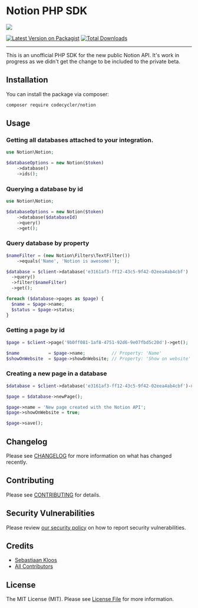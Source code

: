 # Notion PHP SDK

<img src="https://github.com/codecyclernl/notion-php-sdk/raw/main/banner.png" />

[![Latest Version on Packagist](https://img.shields.io/packagist/v/codecycler/notion.svg?style=flat-square)](https://packagist.org/packages/codecycler/notion)
[![Total Downloads](https://img.shields.io/packagist/dt/codecycler/notion.svg?style=flat-square)](https://packagist.org/packages/codecycler/notion)

---
This is an unofficial PHP SDK for the new public Notion API. It's work in progress as we didn't get the change to be included to the private beta.

## Installation

You can install the package via composer:

```bash
composer require codecycler/notion
```

## Usage

### Getting all databases attached  to your integration.
```php
use Notion\Notion;

$databaseOptions = new Notion($token)
    ->database()
    ->ids();
```

### Querying a database by id
```php
use Notion\Notion;

$databaseOptions = new Notion($token)
    ->database($databaseId)
    ->query()
    ->get();
```

### Query database by property
```php
$nameFilter = (new Notion\Filters\TextFilter())
    ->equals('Name', 'Notion is awesome!');

$database = $client->database('e3161af3-ff12-43c5-9f42-02eea4ab4cbf')
  ->query()
  ->filter($nameFilter)
  ->get();

foreach ($database->pages as $page) {
  $name = $page->name;
  $status = $page->status;
}
```

### Getting a page by id
```php
$page = $client->page('9b0ff081-1af8-4751-92d6-9e07fbd5c20d')->get();

$name           = $page->name;          // Property: 'Name'
$showOnWebsite  = $page->showOnWebsite; // Property: 'Show on website'
```

### Creating a new page in a database
```php
$database = $client->database('e3161af3-ff12-43c5-9f42-02eea4ab4cbf')->get();

$page = $database->newPage();

$page->name = 'New page created with the Notion API';
$page->showOnWebsite = true;

$page->save();
```

## Changelog

Please see [CHANGELOG](CHANGELOG.md) for more information on what has changed recently.

## Contributing

Please see [CONTRIBUTING](.github/CONTRIBUTING.md) for details.

## Security Vulnerabilities

Please review [our security policy](../../security/policy) on how to report security vulnerabilities.

## Credits

- [Sebastiaan Kloos](https://github.com/codecyclernl)
- [All Contributors](../../contributors)

## License

The MIT License (MIT). Please see [License File](LICENSE.md) for more information.
